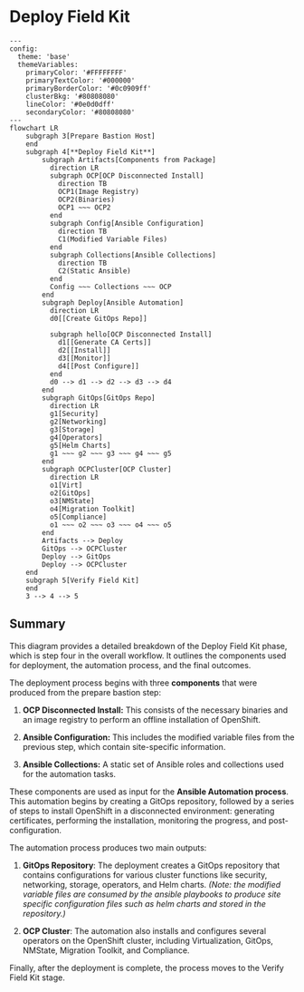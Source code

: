 # Deploy Field Kit

```mermaid
---
config:
  theme: 'base'
  themeVariables:
    primaryColor: '#FFFFFFFF'
    primaryTextColor: '#000000'
    primaryBorderColor: '#0c0909ff'
    clusterBkg: '#80808080'
    lineColor: '#0e0d0dff'
    secondaryColor: '#80808080'
---
flowchart LR
    subgraph 3[Prepare Bastion Host]
    end
    subgraph 4[**Deploy Field Kit**]
        subgraph Artifacts[Components from Package]
          direction LR
          subgraph OCP[OCP Disconnected Install]
            direction TB
            OCP1(Image Registry)
            OCP2(Binaries)
            OCP1 ~~~ OCP2
          end
          subgraph Config[Ansible Configuration]
            direction TB
            C1(Modified Variable Files)
          end
          subgraph Collections[Ansible Collections]
            direction TB
            C2(Static Ansible)
          end
          Config ~~~ Collections ~~~ OCP
        end
        subgraph Deploy[Ansible Automation]
          direction LR
          d0[[Create GitOps Repo]]

          subgraph hello[OCP Disconnected Install]
            d1[[Generate CA Certs]]
            d2[[Install]]
            d3[[Monitor]]
            d4[[Post Configure]]
          end 
          d0 --> d1 --> d2 --> d3 --> d4
        end
        subgraph GitOps[GitOps Repo]
          direction LR
          g1[Security]
          g2[Networking]
          g3[Storage]
          g4[Operators]
          g5[Helm Charts]
          g1 ~~~ g2 ~~~ g3 ~~~ g4 ~~~ g5
        end 
        subgraph OCPCluster[OCP Cluster]
          direction LR
          o1[Virt]
          o2[GitOps]
          o3[NMState]
          o4[Migration Toolkit]
          o5[Compliance]
          o1 ~~~ o2 ~~~ o3 ~~~ o4 ~~~ o5
        end
        Artifacts --> Deploy
        GitOps --> OCPCluster
        Deploy --> GitOps
        Deploy --> OCPCluster
    end
    subgraph 5[Verify Field Kit]
    end
    3 --> 4 --> 5
```

## Summary

This diagram provides a detailed breakdown of the Deploy Field Kit phase, which is step four in the overall workflow. It outlines the components used for deployment, the automation process, and the final outcomes.

The deployment process begins with three **components** that were produced from the prepare bastion step:

1. **OCP Disconnected Install:** This consists of the necessary binaries and an image registry to perform an offline installation of OpenShift.

2. **Ansible Configuration:** This includes the modified variable files from the previous step, which contain site-specific information.

3. **Ansible Collections:** A static set of Ansible roles and collections used for the automation tasks.

These components are used as input for the **Ansible Automation process**. This automation begins by creating a GitOps repository, followed by a series of steps to install OpenShift in a disconnected environment: generating certificates, performing the installation, monitoring the progress, and post-configuration.  

The automation process produces two main outputs:

1. **GitOps Repository**: The deployment creates a GitOps repository that contains configurations for various cluster functions like security, networking, storage, operators, and Helm charts.  *(Note: the modified variable files are consumed by the ansible playbooks to produce site specific configuration files such as helm charts and stored in the repository.)*

2. **OCP Cluster**: The automation also installs and configures several operators on the OpenShift cluster, including Virtualization, GitOps, NMState, Migration Toolkit, and Compliance.

Finally, after the deployment is complete, the process moves to the Verify Field Kit stage.
